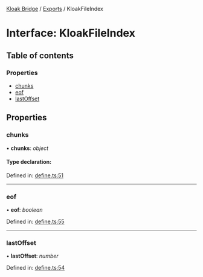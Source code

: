 [Kloak Bridge](../README.md) / [Exports](../modules.md) / KloakFileIndex

# Interface: KloakFileIndex

## Table of contents

### Properties

- [chunks](kloakfileindex.md#chunks)
- [eof](kloakfileindex.md#eof)
- [lastOffset](kloakfileindex.md#lastoffset)

## Properties

### chunks

• **chunks**: *object*

#### Type declaration:

Defined in: [define.ts:51](https://github.com/CoNET-project/kloak-bridge/blob/985ebb2/src/define.ts#L51)

___

### eof

• **eof**: *boolean*

Defined in: [define.ts:55](https://github.com/CoNET-project/kloak-bridge/blob/985ebb2/src/define.ts#L55)

___

### lastOffset

• **lastOffset**: *number*

Defined in: [define.ts:54](https://github.com/CoNET-project/kloak-bridge/blob/985ebb2/src/define.ts#L54)
